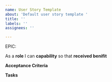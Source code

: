 ```yaml
---
name: User Story Template
about: 'Default user story template '
title: ''
labels: ''
assignees: ''

---
```


EPIC: <epic>

As a **role** I can **capability** so that **received benifit**

**Acceptance Criteria**

**Tasks**
